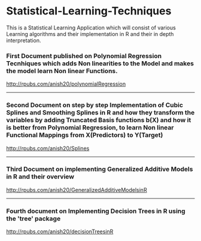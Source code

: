 # Statistical-Learning-Techniques

This is a Statistical Learning Application which will consist of various Learning algorithms and their implementation in R 
and their in depth interpretation.


### First Document published on Polynomial Regression Tecnhiques which adds Non linearities to the Model and makes the model learn Non linear Functions.

http://rpubs.com/anish20/polynomialRegression


---

### Second Document on step by step Implementation of Cubic Splines and Smoothing Splines in R and how they transform the variables by adding Truncated Basis functions b(X) and how it is better from Polynomial Regression, to learn Non linear Functional Mappings from X(Predictors) to Y(Target) 


http://rpubs.com/anish20/Splines

----


### Third Document on implementing Generalized Additive Models in R and their overview

http://rpubs.com/anish20/GeneralizedAdditiveModelsinR

----

### Fourth document on Implementing Decision Trees in R using the 'tree' package

http://rpubs.com/anish20/decisionTreesinR
